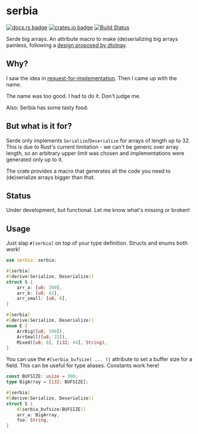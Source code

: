 # serbia

[![docs.rs badge](https://docs.rs/serbia/badge.svg)](https://docs.rs/serbia/)
[![crates.io badge](https://img.shields.io/crates/v/serbia.svg)](https://crates.io/crates/serbia/)
[![Build Status](https://github.com/uint/serbia/workflows/serbia%20CI/badge.svg)](https://github.com/uint/serbia)

Serde big arrays. An attribute macro to make (de)serializing big arrays painless, following a [design proposed by dtolnay](https://github.com/dtolnay/request-for-implementation/issues/17).

## Why?
I saw the idea in [request-for-implementation](https://github.com/dtolnay/request-for-implementation). Then I came up with the name.

The name was too good. I had to do it. Don't judge me.

Also: Serbia has some tasty food.

## But what is it for?
Serde only implements `Serialize`/`Deserialize` for arrays of length up to 32. This is due to Rust's current limitation - we can't be generic over array length, so
an arbitrary upper limit was chosen and implementations were generated only up to it.

The crate provides a macro that generates all the code you need to (de)serialize arrays bigger than that.

## Status
Under development, but functional. Let me know what's missing or broken!

## Usage
Just slap `#[serbia]` on top of your type definition. Structs and enums both work!

```rust
use serbia::serbia;

#[serbia]
#[derive(Serialize, Deserialize)]
struct S {
    arr_a: [u8; 300],
    arr_b: [u8; 42],
    arr_small: [u8; 8],
}

#[serbia]
#[derive(Serialize, Deserialize)]
enum E {
    ArrBig([u8; 300]),
    ArrSmall([u8; 22]),
    Mixed([u8; 8], [i32; 44], String),
}
```

You can use the `#[serbia_bufsize( ... )]` attribute to set a buffer size for
a field. This can be useful for type aliases. Constants work here!

```rust
const BUFSIZE: usize = 300;
type BigArray = [i32; BUFSIZE];

#[serbia]
#[derive(Serialize, Deserialize)]
struct S {
    #[serbia_bufsize(BUFSIZE)]
    arr_a: BigArray,
    foo: String,
}
```